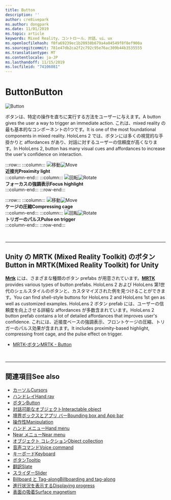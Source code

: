 ```yaml
---
title: Button
description: ''
author: cre8ivepark
ms.author: dongpark
ms.date: 11/01/2019
ms.topic: article
keywords: Mixed Reality、コントロール、対話、ui、ux
ms.openlocfilehash: f0fa69239ec1b20938b679a4a04549f8f8ef900a
ms.sourcegitcommit: 781e47db2ca2f2c792c95e76ac309b44b3535555
ms.translationtype: MT
ms.contentlocale: ja-JP
ms.lasthandoff: 11/15/2019
ms.locfileid: "74106081"
---
```

# <a name="button"></a><span data-ttu-id="d564e-103">Button</span><span class="sxs-lookup"><span data-stu-id="d564e-103">Button</span></span>

![Button](images/UX/UX_Hero_Button.jpg)

<span data-ttu-id="d564e-105">ボタンは、特定の操作を直ちに実行する方法をユーザーに与えます。</span><span class="sxs-lookup"><span data-stu-id="d564e-105">A button gives the user a way to trigger an immediate action.</span></span> <span data-ttu-id="d564e-106">これは、mixed reality の最も基本的なコンポーネントの1つです。</span><span class="sxs-lookup"><span data-stu-id="d564e-106">It is one of the most foundational components in mixed reality.</span></span> <span data-ttu-id="d564e-107">HoloLens 2 では、ボタンには多くの視覚的な手掛かりと affordances があり、対話に対するユーザーの信頼度が高くなります。</span><span class="sxs-lookup"><span data-stu-id="d564e-107">In HoloLens 2, button has many visual cues and affordances to increase the user's confidence on interaction.</span></span> 


:::row:::
    :::column:::
       <span data-ttu-id="d564e-108">![移動](images/UX/UX_Button_Affordance_ProximityLight.jpg)</span><span class="sxs-lookup"><span data-stu-id="d564e-108">![Move](images/UX/UX_Button_Affordance_ProximityLight.jpg)</span></span><br>
       <span data-ttu-id="d564e-109">**近接光**</span><span class="sxs-lookup"><span data-stu-id="d564e-109">**Proximity light**</span></span><br>
    :::column-end:::
    :::column:::
       <span data-ttu-id="d564e-110">![回転](images/UX/UX_Button_Affordance_FocusHighlight.jpg)</span><span class="sxs-lookup"><span data-stu-id="d564e-110">![Rotate](images/UX/UX_Button_Affordance_FocusHighlight.jpg)</span></span><br>
        <span data-ttu-id="d564e-111">**フォーカスの強調表示**</span><span class="sxs-lookup"><span data-stu-id="d564e-111">**Focus highlight**</span></span><br>
    :::column-end:::
:::row-end:::

:::row:::
    :::column:::
       <span data-ttu-id="d564e-112">![移動](images/UX/UX_Button_Affordance_Compression.jpg)</span><span class="sxs-lookup"><span data-stu-id="d564e-112">![Move](images/UX/UX_Button_Affordance_Compression.jpg)</span></span><br>
       <span data-ttu-id="d564e-113">**ケージの圧縮**</span><span class="sxs-lookup"><span data-stu-id="d564e-113">**Compressing cage**</span></span><br>
    :::column-end:::
    :::column:::
       <span data-ttu-id="d564e-114">![回転](images/UX/UX_Button_Affordance_Pulse.jpg)</span><span class="sxs-lookup"><span data-stu-id="d564e-114">![Rotate](images/UX/UX_Button_Affordance_Pulse.jpg)</span></span><br>
        <span data-ttu-id="d564e-115">**トリガーのパルス**</span><span class="sxs-lookup"><span data-stu-id="d564e-115">**Pulse on trigger**</span></span><br>
    :::column-end:::
:::row-end:::

<br>


---

## <a name="button-in-mrtkmixed-reality-toolkit-for-unity"></a><span data-ttu-id="d564e-116">Unity の MRTK (Mixed Reality Toolkit) のボタン</span><span class="sxs-lookup"><span data-stu-id="d564e-116">Button in MRTK(Mixed Reality Toolkit) for Unity</span></span>
<span data-ttu-id="d564e-117">**[Mrtk](https://github.com/Microsoft/MixedRealityToolkit-Unity)** には、さまざまな種類のボタン prefabs が用意されています。</span><span class="sxs-lookup"><span data-stu-id="d564e-117">**[MRTK](https://github.com/Microsoft/MixedRealityToolkit-Unity)** provides various types of button prefabs.</span></span> <span data-ttu-id="d564e-118">HoloLens 2 および HoloLens 第1世代のシェルスタイルのボタンと、カスタマイズされた例を見つけることができます。</span><span class="sxs-lookup"><span data-stu-id="d564e-118">You can find shell-style buttons for HoloLens 2 and HoloLens 1st gen as well as customized examples.</span></span> <span data-ttu-id="d564e-119">HoloLens 2 ボタン prefab には、ユーザーの信頼度を向上させる詳細な affordances が多数含まれています。</span><span class="sxs-lookup"><span data-stu-id="d564e-119">HoloLens 2 button prefab contains a lot of detailed affordances that improves user's confidence.</span></span> <span data-ttu-id="d564e-120">これには、近接度ベースの強調表示、フロントケージの圧縮、トリガーのパルス効果が含まれます。</span><span class="sxs-lookup"><span data-stu-id="d564e-120">It includes proximity-based highlight, compressing front cage, and the pulse effect on trigger.</span></span>

* [<span data-ttu-id="d564e-121">MRTK-ボタン</span><span class="sxs-lookup"><span data-stu-id="d564e-121">MRTK - Button</span></span>](https://microsoft.github.io/MixedRealityToolkit-Unity/Documentation/README_Button.html)



<br>

---


## <a name="see-also"></a><span data-ttu-id="d564e-122">関連項目</span><span class="sxs-lookup"><span data-stu-id="d564e-122">See also</span></span>

* [<span data-ttu-id="d564e-123">カーソル</span><span class="sxs-lookup"><span data-stu-id="d564e-123">Cursors</span></span>](cursors.md)
* [<span data-ttu-id="d564e-124">ハンドレイ</span><span class="sxs-lookup"><span data-stu-id="d564e-124">Hand ray</span></span>](point-and-commit.md)
* [<span data-ttu-id="d564e-125">ボタン</span><span class="sxs-lookup"><span data-stu-id="d564e-125">Button</span></span>](button.md)
* [<span data-ttu-id="d564e-126">対話可能なオブジェクト</span><span class="sxs-lookup"><span data-stu-id="d564e-126">Interactable object</span></span>](interactable-object.md)
* [<span data-ttu-id="d564e-127">境界ボックスとアプリ バー</span><span class="sxs-lookup"><span data-stu-id="d564e-127">Bounding box and App bar</span></span>](app-bar-and-bounding-box.md)
* [<span data-ttu-id="d564e-128">操作性</span><span class="sxs-lookup"><span data-stu-id="d564e-128">Manipulation</span></span>](direct-manipulation.md)
* [<span data-ttu-id="d564e-129">ハンド メニュー</span><span class="sxs-lookup"><span data-stu-id="d564e-129">Hand menu</span></span>](hand-menu.md)
* [<span data-ttu-id="d564e-130">Near メニュー</span><span class="sxs-lookup"><span data-stu-id="d564e-130">Near menu</span></span>](near-menu.md)
* [<span data-ttu-id="d564e-131">オブジェクト コレクション</span><span class="sxs-lookup"><span data-stu-id="d564e-131">Object collection</span></span>](object-collection.md)
* [<span data-ttu-id="d564e-132">音声コマンド</span><span class="sxs-lookup"><span data-stu-id="d564e-132">Voice command</span></span>](voice-input.md)
* [<span data-ttu-id="d564e-133">キーボード</span><span class="sxs-lookup"><span data-stu-id="d564e-133">Keyboard</span></span>](keyboard.md)
* [<span data-ttu-id="d564e-134">ボタン</span><span class="sxs-lookup"><span data-stu-id="d564e-134">Tooltip</span></span>](tooltip.md)
* [<span data-ttu-id="d564e-135">翻訳</span><span class="sxs-lookup"><span data-stu-id="d564e-135">Slate</span></span>](slate.md)
* [<span data-ttu-id="d564e-136">スライダー</span><span class="sxs-lookup"><span data-stu-id="d564e-136">Slider</span></span>](slider.md)
* [<span data-ttu-id="d564e-137">Billboard と Tag-along</span><span class="sxs-lookup"><span data-stu-id="d564e-137">Billboarding and tag-along</span></span>](billboarding-and-tag-along.md)
* [<span data-ttu-id="d564e-138">進行状況を表示する</span><span class="sxs-lookup"><span data-stu-id="d564e-138">Displaying progress</span></span>](progress.md)
* [<span data-ttu-id="d564e-139">表面の吸着</span><span class="sxs-lookup"><span data-stu-id="d564e-139">Surface magnetism</span></span>](surface-magnetism.md)
